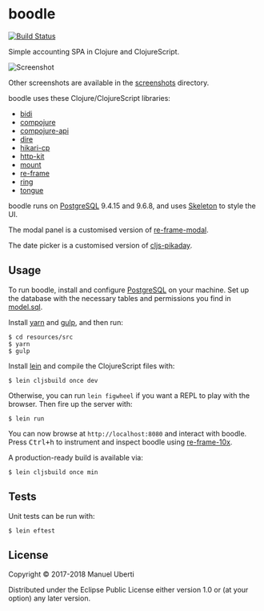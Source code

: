 # boodle

[![Build
Status](https://travis-ci.org/manuel-uberti/boodle.svg?branch=master)](https://travis-ci.org/manuel-uberti/boodle)

Simple accounting SPA in Clojure and ClojureScript.

![Screenshot](https://github.com/manuel-uberti/boodle/blob/master/screenshots/spese.png)

Other screenshots are available in the
[screenshots](https://github.com/manuel-uberti/boodle/blob/master/screenshots)
directory.

boodle uses these Clojure/ClojureScript libraries:

- [bidi](https://github.com/juxt/bidi)
- [compojure](https://github.com/weavejester/compojure)
- [compojure-api](https://github.com/metosin/compojure-api)
- [dire](https://github.com/MichaelDrogalis/dire)
- [hikari-cp](https://github.com/tomekw/hikari-cp)
- [http-kit](http://www.http-kit.org/)
- [mount](https://github.com/tolitius/mount)
- [re-frame](https://github.com/Day8/re-frame)
- [ring](https://github.com/ring-clojure/ring)
- [tongue](https://github.com/tonsky/tongue)

boodle runs on [PostgreSQL](https://www.postgresql.org) 9.4.15 and 9.6.8, and
uses [Skeleton](http://getskeleton.com/) to style the UI.

The modal panel is a customised version of
[re-frame-modal](https://github.com/benhowell/re-frame-modal).

The date picker is a customised version of
[cljs-pikaday](https://github.com/timgilbert/cljs-pikaday).

## Usage

To run boodle, install and configure [PostgreSQL](https://www.postgresql.org) on
your machine. Set up the database with the necessary tables and permissions you
find in
[model.sql](https://github.com/manuel-uberti/boodle/blob/master/resources/sql/model.sql).

Install [yarn](https://yarnpkg.com/en/) and [gulp](https://gulpjs.com/), and
then run:

```console
$ cd resources/src
$ yarn
$ gulp
```

Install [lein](https://leiningen.org/) and compile the ClojureScript files with:

```console
$ lein cljsbuild once dev
```

Otherwise, you can run `lein figwheel` if you want a REPL to play with the
browser. Then fire up the server with:

```console
$ lein run
```

You can now browse at `http://localhost:8080` and interact with boodle. Press
<kbd>Ctrl+h</kbd> to instrument and inspect boodle using
[re-frame-10x](https://github.com/Day8/re-frame-10x).

A production-ready build is available via:

```console
$ lein cljsbuild once min
```

## Tests

Unit tests can be run with:

```console
$ lein eftest
```

## License

Copyright © 2017-2018 Manuel Uberti

Distributed under the Eclipse Public License either version 1.0 or (at
your option) any later version.
